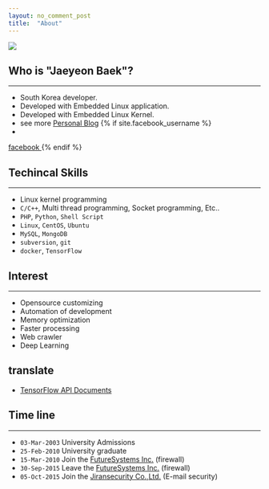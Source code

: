 ```yaml
---
layout: no_comment_post
title:  "About"
---
```


<img src="https://avatars0.githubusercontent.com/u/10207709?v=3&s=466"  style="max-width:100%;max-height:100%;">

## **Who is "Jaeyeon Baek"?**
----
* South Korea developer. 
* Developed with Embedded Linux application. 
* Developed with Embedded Linux Kernel.
* see more [Personal Blog](http://jybaek.tistory.com/)
{% if site.facebook_username %}
* <a href="https://www.facebook.com/{{ site.facebook_username }}">
<i class="fa fa-facebook"></i> facebook
</a>
{% endif %}


## **Techincal Skills**
----
* Linux kernel programming
* `C/C++`, Multi thread programming, Socket programming, Etc..
* `PHP`, `Python`, `Shell Script`
* `Linux`, `CentOS`, `Ubuntu`
* `MySQL`, `MongoDB`
* `subversion`, `git`
* `docker`, `TensorFlow`

## **Interest**
----
* Opensource customizing
* Automation of development
* Memory optimization  
* Faster processing
* Web crawler
* Deep Learning

## **translate**
* [TensorFlow API Documents](https://github.com/tensorflowkorea/tensorflow-kr/pulls?q=is%3Apr+author%3Ajybaek+is%3Aclosed)

## **Time line**
----
* `03-Mar-2003` University Admissions
* `25-Feb-2010` University graduate
* `15-Mar-2010` Join the [FutureSystems Inc.](http://www.future.co.kr) (firewall)
* `30-Sep-2015` Leave the [FutureSystems Inc.](http://www.future.co.kr) (firewall)
* `05-Oct-2015` Join the [Jiransecurity Co.,Ltd.](https://www.jiransecurity.com) (E-mail security)
